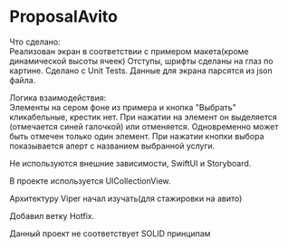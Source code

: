 # ProposalAvito
Что сделано:  
Реализован экран в соответствии с примером макета(кроме динамической высоты ячеек)
Отступы, шрифты сделаны на глаз по картине.
Сделано с Unit Tests.
Данные для экрана парсятся из json файла.

Логика взаимодействия:  
Элементы на сером фоне из примера и кнопка "Выбрать" кликабельные, крестик нет. 
При нажатии на элемент он выделяется (отмечается синей галочкой) или отменяется. 
Одновременно может быть отмечен только один элемент. 
При нажатии кнопки выбора показывается алерт с названием выбранной услуги. 

Не используются внешние зависимости, SwiftUI и Storyboard.

В проекте используется UICollectionView.

Архитектуру Viper начал изучать(для стажировки на авито)

Добавил ветку Hotfix.

Данный проект не соответствует SOLID принципам

